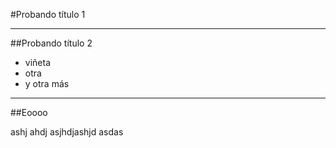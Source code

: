 #Probando título 1

---

##Probando título 2

- viñeta
- otra
- y otra más

---

##Eoooo

ashj ahdj asjhdjashjd asdas
